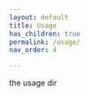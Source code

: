 ```yaml
---
layout: default
title: Usage
has_children: true
permalink: /usage/
nav_order: 4

---
```


the usage dir